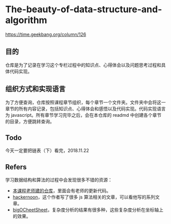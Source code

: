 # The-beauty-of-data-structure-and-algorithm
https://time.geekbang.org/column/126

## 目的
仓库是为了记录在学习这个专栏过程中的知识点、心得体会以及问题思考过程和具体代码实现。

## 组织方式和实现语言
为了方便查询，仓库按照课程章节组织，每个章节一个文件夹。文件夹中会将这一章节的所有内容记录，包括知识点、心得体会和感悟以及代码实现。代码实现语言为 javascript。所有章节学习完毕之后，会在本仓库的 readmd 中创建各个章节的目录，方便跳转查询。

## Todo
今天一定要把链表（下）看完，2018.11.22

## Refers
学习数据结构和算法的过程中会发现很多不错的资源：
- [本课程老师建的仓库](https://github.com/wangzheng0822/algo)，里面会有老师的更新代码。
- [hackernoon](https://hackernoon.com/programming-with-js-insertion-sort-1316df8354f5)，这个作者写了很多 js 算法相关的文章，可以看他写的系列文章。
- [bigOCheetSheet](http://bigocheatsheet.com/)，复杂度分析的结果有很多种，这些复杂度分析在坐标轴上的效果。
